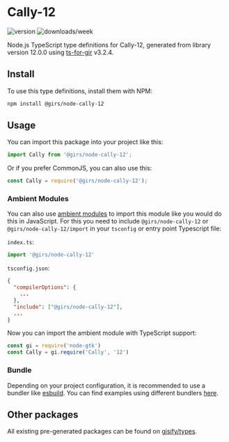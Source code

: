 
# Cally-12

![version](https://img.shields.io/npm/v/@girs/node-cally-12)
![downloads/week](https://img.shields.io/npm/dw/@girs/node-cally-12)


Node.js TypeScript type definitions for Cally-12, generated from library version 12.0.0 using [ts-for-gir](https://github.com/gjsify/ts-for-gir) v3.2.4.


## Install

To use this type definitions, install them with NPM:
```bash
npm install @girs/node-cally-12
```

## Usage

You can import this package into your project like this:
```ts
import Cally from '@girs/node-cally-12';
```

Or if you prefer CommonJS, you can also use this:
```ts
const Cally = require('@girs/node-cally-12');
```

### Ambient Modules

You can also use [ambient modules](https://github.com/gjsify/ts-for-gir/tree/main/packages/cli#ambient-modules) to import this module like you would do this in JavaScript.
For this you need to include `@girs/node-cally-12` or `@girs/node-cally-12/import` in your `tsconfig` or entry point Typescript file:

`index.ts`:
```ts
import '@girs/node-cally-12'
```

`tsconfig.json`:
```json
{
  "compilerOptions": {
    ...
  },
  "include": ["@girs/node-cally-12"],
  ...
}
```

Now you can import the ambient module with TypeScript support: 

```ts
const gi = require('node-gtk')
const Cally = gi.require('Cally', '12')
```


### Bundle

Depending on your project configuration, it is recommended to use a bundler like [esbuild](https://esbuild.github.io/). You can find examples using different bundlers [here](https://github.com/gjsify/ts-for-gir/tree/main/examples).

## Other packages

All existing pre-generated packages can be found on [gjsify/types](https://github.com/gjsify/types).

